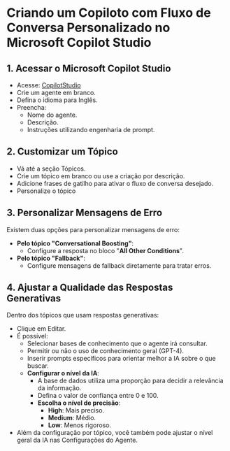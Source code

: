 # Criando um Copiloto com Fluxo de Conversa Personalizado no Microsoft Copilot Studio

## 1. Acessar o Microsoft Copilot Studio

- Acesse: [CopilotStudio](https://copilotstudio.microsoft.com)
- Crie um agente em branco.
- Defina o idioma para Inglês.
- Preencha:
  - Nome do agente.
  - Descrição.
  - Instruções utilizando engenharia de prompt.

## 2. Customizar um Tópico

- Vá até a seção Tópicos.
- Crie um tópico em branco ou use a criação por descrição.
- Adicione frases de gatilho para ativar o fluxo de conversa desejado.
- Personalize o tópico

## 3. Personalizar Mensagens de Erro

Existem duas opções para personalizar mensagens de erro:

- **Pelo tópico "Conversational Boosting"**:
  - Configure a resposta no bloco "**All Other Conditions**".
- **Pelo tópico "Fallback"**:
  - Configure mensagens de fallback diretamente para tratar erros.

## 4. Ajustar a Qualidade das Respostas Generativas

Dentro dos tópicos que usam respostas generativas:

- Clique em Editar.
- É possível:
  - Selecionar bases de conhecimento que o agente irá consultar.
  - Permitir ou não o uso de conhecimento geral (GPT-4).
  - Inserir prompts específicos para orientar melhor a IA sobre o que buscar.
  - **Configurar o nível da IA**:
    - A base de dados utiliza uma proporção para decidir a relevância da informação.
    - Defina o valor de confiança entre 0 e 100.
    - **Escolha o nível de precisão**:
      - **High**: Mais preciso.
      - **Medium**: Médio.
      - **Low**: Menos rigoroso.
- Além da configuração por tópico, você também pode ajustar o nível geral da IA nas Configurações do Agente.
